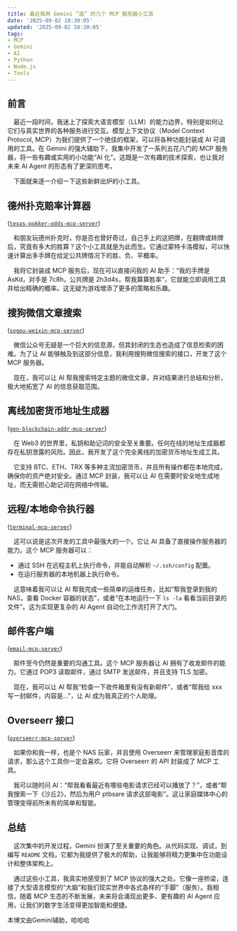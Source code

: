 ```yaml
---
title: 最近我用 Gemini “造” 的几个 MCP 服务器小工具
date: '2025-09-02 18:30:05'
updated: '2025-09-02 18:30:05'
tags:
- MCP
- Gemini
- AI
- Python
- Node.js
- Tools
---
```


## 前言

&emsp;最近一段时间，我迷上了探索大语言模型（LLM）的能力边界，特别是如何让它们与真实世界的各种服务进行交互。模型上下文协议（Model Context Protocol, MCP）为我们提供了一个绝佳的框架，可以将各种功能封装成 AI 可调用的工具。在 Gemini 的强大辅助下，我集中开发了一系列五花八门的 MCP 服务器，将一些有趣或实用的小功能“AI 化”。这既是一次有趣的技术探索，也让我对未来 AI Agent 的形态有了更深的思考。

&emsp;下面就来逐一介绍一下这些新鲜出炉的小工具。

## 德州扑克赔率计算器

([`texas-pokker-odds-mcp-server`](https://github.com/ptbsare/texas-pokker-odds-mcp-server))

&emsp;和朋友玩德州扑克时，你是否也曾好奇过，自己手上的这把牌，在翻牌或转牌后，究竟有多大的胜算？这个小工具就是为此而生。它通过蒙特卡洛模拟，可以快速计算出多手牌在给定公共牌情况下的胜、负、平概率。

&emsp;我将它封装成 MCP 服务后，现在可以直接问我的 AI 助手：“我的手牌是 AsKd，对手是 7c8h，公共牌是 2h3d4s，帮我算算胜率”，它就能立即调用工具并给出精确的概率。这无疑为游戏增添了更多的策略和乐趣。

## 搜狗微信文章搜索

([`sogou-weixin-mcp-server`](https://github.com/ptbsare/sogou-weixin-mcp-server))

&emsp;微信公众号无疑是一个巨大的信息源，但其封闭的生态也造成了信息检索的困难。为了让 AI 能够触及到这部分信息，我利用搜狗微信搜索的接口，开发了这个 MCP 服务器。

&emsp;现在，我可以让 AI 帮我搜索特定主题的微信文章，并对结果进行总结和分析，极大地拓宽了 AI 的信息获取范围。

## 离线加密货币地址生成器

([`gen-blockchain-addr-mcp-server`](https://github.com/ptbsare/gen-blockchain-addr-mcp-server))

&emsp;在 Web3 的世界里，私钥和助记词的安全至关重要。任何在线的地址生成器都存在私钥泄露的风险。因此，我开发了这个完全离线的加密货币地址生成工具。

&emsp;它支持 BTC、ETH、TRX 等多种主流加密货币，并且所有操作都在本地完成，确保你的资产绝对安全。通过 MCP 封装，我可以让 AI 在需要时安全地生成地址，而无需担心助记词在网络中传输。

## 远程/本地命令执行器

([`terminal-mcp-server`](https://github.com/ptbsare/terminal-mcp-server))

&emsp;这可以说是这次开发的工具中最强大的一个。它让 AI 具备了直接操作服务器的能力。这个 MCP 服务器可以：

*   通过 SSH 在远程主机上执行命令，并能自动解析 `~/.ssh/config` 配置。
*   在运行服务器的本地机器上执行命令。

&emsp;这意味着我可以让 AI 帮我完成一些简单的运维任务，比如“帮我登录到我的 NAS，查看 Docker 容器的状态”，或者“在本地运行一下 `ls -la` 看看当前目录的文件”。这为实现更复杂的 AI Agent 自动化工作流打开了大门。

## 邮件客户端

([`email-mcp-server`](https://github.com/ptbsare/email-mcp-server))

&emsp;邮件至今仍然是重要的沟通工具。这个 MCP 服务器让 AI 拥有了收发邮件的能力。它通过 POP3 读取邮件，通过 SMTP 发送邮件，并且支持 TLS 加密。

&emsp;现在，我可以让 AI 帮我“检查一下收件箱里有没有新邮件”，或者“帮我给 xxx 写一封邮件，内容是...”，让 AI 成为我真正的个人助理。

## Overseerr 接口

([`overseerr-mcp-server`](https://github.com/ptbsare/overseerr-mcp-server))

&emsp;如果你和我一样，也是个 NAS 玩家，并且使用 Overseerr 来管理家庭影音库的请求，那么这个工具你一定会喜欢。它将 Overseerr 的 API 封装成了 MCP 工具。

&emsp;我可以随时问 AI：“帮我看看最近有哪些电影请求已经可以播放了？”，或者“帮我搜索一下《沙丘2》，然后为用户 ptbsare 请求这部电影”。这让家庭媒体中心的管理变得前所未有的简单和智能。

## 总结

&emsp;这次集中的开发过程，Gemini 扮演了至关重要的角色。从代码实现、调试，到编写 `README` 文档，它都为我提供了极大的帮助，让我能够将精力更集中在功能设计和整体架构上。

&emsp;通过这些小工具，我真实地感受到了 MCP 协议的强大之处。它像一座桥梁，连接了大型语言模型的“大脑”和我们现实世界中各式各样的“手脚”（服务）。我相信，随着 MCP 生态的不断发展，未来将会涌现出更多、更有趣的 AI Agent 应用，让我们的数字生活变得更加智能和便捷。

本博文由Gemini辅助，哈哈哈